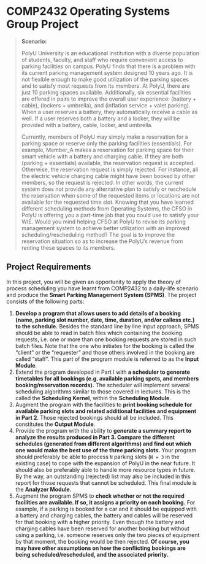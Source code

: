 # COMP2432 Operating Systems Group Project

> **Scenario:** 
> 
> PolyU University is an educational institution with a diverse population of students, faculty, and staff
who require convenient access to parking facilities on campus. PolyU finds that there is a problem with its current
parking management system designed 10 years ago. It is not flexible enough to make good utilization of the
parking spaces and to satisfy most requests from its members. At PolyU, there are just 10 parking spaces available.
Additionally, six essential facilities are offered in pairs to improve the overall user experience: (battery + cable),
(lockers + umbrella), and (inflation service + valet parking). When a user reserves a battery, they automatically
receive a cable as well. If a user reserves both a battery and a locker, they will be provided with a battery, cable,
locker, and umbrella. 
> 
> Currently, members of PolyU may simply make a reservation for a parking space or reserve only the parking
facilities (essentials). For example, Member_A makes a reservation for parking space for their smart vehicle with
a battery and charging cable. If they are both (parking + essentials) available, the reservation request is accepted.
Otherwise, the reservation request is simply rejected. For instance, all the electric vehicle charging cable might
have been booked by other members, so the request is rejected. In other words, the current system does not provide
any alternative plan to satisfy or reschedule the reservation when some of the requested items or locations are not
available for the requested time slot. Knowing that you have learned different scheduling methods from Operating
Systems, the CFSO in PolyU is offering you a part-time job that you could use to satisfy your WIE. Would you
mind helping CFSO at PolyU to revise its parking management system to achieve better utilization with an
improved scheduling/rescheduling method? The goal is to improve the reservation situation so as to increase the
PolyU’s revenue from renting these spaces to its members.

## Project Requirements
In this project, you will be given an opportunity to apply the theory of process scheduling you have learnt from  COMP2432 to a daily-life scenario and produce the **Smart Parking Management System (SPMS)**. The project consists of the following parts:
1. **Develop a program that allows users to add details of a booking (name, parking slot number, date,  time, duration, and/or calless etc.) to the schedule.** Besides the standard line by line input approach, SPMS should be able to read in batch files which containing the booking requests, i.e. one or more than one booking requests are stored in such batch files. Note that the one who initiates for the booking is called the “client” or the “requester” and those others involved in the booking are called “staff”. This part of the program module is referred to as the **Input Module**.
2. Extend the program developed in Part I with **a scheduler to generate timetables for all bookings (e.g. available parking spots, and members booking/reservation records).** The scheduler will implement several scheduling algorithms similar to those covered in lectures. This is the called the **Scheduling Kernel**, within the **Scheduling Module**.
3. Augment the program with the facilities to **print booking schedule for available parking slots and related additional facilities and equipment in Part 2**. Those rejected bookings should all be included. This constitutes the **Output Module**.
4. Provide the program with the ability to **generate a summary report to analyze the results produced in Part 3. Compare the different schedules (generated from different algorithms) and find out which one would make the best use of the three parking slots.** Your program should preferably be able to process `N` parking slots (`N = 3` in the existing case) to cope with the expansion of PolyU in the near future. It should also be preferably able to handle more resource types in future. By the way, an  outstanding (rejected) list may also be included in this report for those requests that cannot be scheduled. This final module is the **Analyzer Module**.
5. Augment the program SPMS to **check whether or not the required facilities are available. If so, it assigns a priority on each booking.** For example, if a parking is booked for a car and it should be equipped with a battery and charging cables, the battery and cables will be reserved for that booking with a higher priority. Even though the battery and charging cables have been reserved for another booking but without using a parking, i.e. someone reserves only the two pieces of equipment by that moment, the booking would be then rejected. **Of course, you may have other assumptions on how the conflicting bookings are being scheduled/rescheduled, and the associated priority.**

